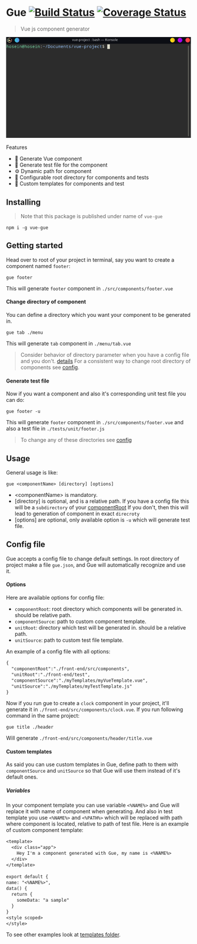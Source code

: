 
# Gue   [![Build Status](https://travis-ci.org/hosein2398/gue.svg?branch=master)](https://travis-ci.org/hosein2398/gue) [![Coverage Status](https://coveralls.io/repos/github/hosein2398/gue/badge.svg?branch=master)](https://coveralls.io/github/hosein2398/gue?branch=master)



> Vue js component generator

<p align="center">
  <img src="./preview.gif">
</p>


Features
* 📜 Generate Vue component
* 🧰 Generate test file for the component 
* ⚙️ Dynamic path for component
* 📁 Configurable root directory for components and tests
* 📝 Custom templates for components and test
## Installing
> Note that this package is published under name of `vue-gue`
```
npm i -g vue-gue
```

## Getting started
Head over to root of your project in terminal, say you want to create a component named `footer`:
```
gue footer
```
This will generate `footer` component in `./src/components/footer.vue`
#### Change directory of component
You can define a directory which you want your component to be generated in.
```
gue tab ./menu
```
This will generate `tab` component in `./menu/tab.vue`
> Consider behavior of directory parameter when you have a config file and you don't. [details](#usage)
> For a consistent way to change root directory of components see  [config](#config-file).

#### Generate test file
Now if you want a component and also it's corresponding unit test file you can do:
```
gue footer -u
```
This will generate `footer` component in `./src/components/footer.vue` and also a test file in `./tests/unit/footer.js`
> To change any of these directories see [config](#config-file)
## Usage
General usage is like:
```
gue <componentName> [directory] [options]
```
* &lt;componentName&gt; is mandatory.
* [directory] is optional, and is a relative path.
  If you have a config file this will be a `subdirectory` of your [componentRoot](#options)
  If you don't, then this will lead to generation of component in exact `direcroty` 
* [options] are optional, only available option is `-u` which will generate test file.

## Config file
Gue accepts a config file to change default settings. In root directory of project make a file `gue.json`, and Gue will automatically recognize and use it.
#### Options
Here are available options for config file:
* `componentRoot`: root directory which components will be generated in. should be relative path.
* `componentSource`: path to custom component template.
* `unitRoot`:  directory which test  will be generated in. should be a relative path.
* `unitSource`: path to custom test file template.

An example of a config file with all options:
```
{
  "componentRoot":"./front-end/src/components",
  "unitRoot":"./front-end/test",
  "componentSource":"./myTemplates/myVueTemplate.vue",
  "unitSource":"./myTemplates/myTestTemplate.js"
}
```
Now if you run gue to create a `clock` component in your project, it'll generate it in `./front-end/src/components/clock.vue`. 
If you run following command in the same project:
```
gue title ./header
```
Will generate `./front-end/src/components/header/title.vue`

#### Custom templates
As said you can use custom templates in Gue, define path to them with `componentSource` and `unitSource` so that Gue will use them instead of it's default ones.
##### Variables
In your component template you can use variable `<%NAME%>` and Gue will replace it with name of component when generating.
And also in test template you use `<%NAME%>` and `<%PATH%>` which will be replaced with path where component is located, relative to path of test file.
Here is an example of custom component template:
```
<template>
  <div class="app">
    Hey I'm a component generated with Gue, my name is <%NAME%>
  </div>
</template>

export default {
name: "<%NAME%>",
data() {
  return {
    someData: "a sample"
  }
}
<style scoped>
</style>
```
To see other examples look at [templates folder](https://github.com/hosein2398/gue/tree/master/src/templates).
